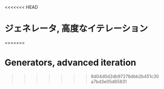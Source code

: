 
<<<<<<< HEAD
# ジェネレータ, 高度なイテレーション
=======
# Generators, advanced iteration
>>>>>>> 8d04d0d2db97276dbb2b451c30a7bd3e05d65831

